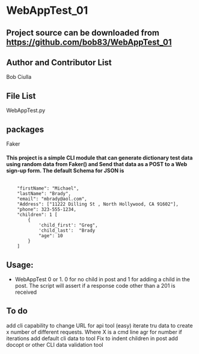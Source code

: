 WebAppTest_01 
===================
## Project source can be downloaded from https://github.com/bob83/WebAppTest_01
## Author and Contributor List
Bob Ciulla
## File List
WebAppTest.py
## packages 
Faker
#### This project is a simple  CLI module that can generate  dictionary test data using random data from Faker()  and Send that data as a POST to a Web sign-up form. The default Schema for JSON is 

```JS

    "firstName": "Michael",
    "lastName": "Brady",
    "email": "mbrady@aol.com",
    "Address": ["11222 Dilling St , North Hollywood, CA 91602"],
    "phone": 323-555-1234,
    "children": 1 [
        {
            'child_first': "Greg",
            'child_last':  "Brady
            "age": 10
        }
    ]
```
 

## Usage: 
* WebAppTest 0 or 1. 0 for no child in post and 1 for adding a child in the post. The script will assert if a response code other than a 201 is received
           

## To do
add cli capability to change URL for api tool (easy)
iterate tru data to create x number of different requests. Where X is a cmd line agr for number if iterations
add default cli data to tool
Fix to indent children in post 
add docopt or other CLI data validation tool


